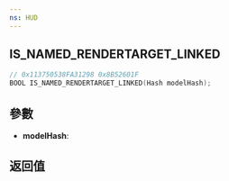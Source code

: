 ```yaml
---
ns: HUD
---
```

## IS_NAMED_RENDERTARGET_LINKED

```c
// 0x113750538FA31298 0x8B52601F
BOOL IS_NAMED_RENDERTARGET_LINKED(Hash modelHash);
```


## 參數
* **modelHash**: 

## 返回值
